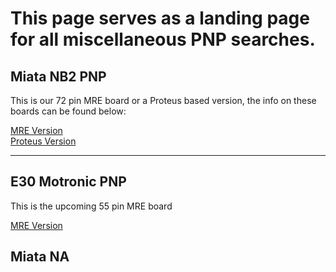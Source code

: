 # This page serves as a landing page for all miscellaneous PNP searches. 

## Miata NB2 PNP
This is our 72 pin MRE board or a Proteus based version, the info on these boards can be found below:

[MRE Version](MREAdapter72)  
[Proteus Version](ProteusAdapter72)

---

## E30 Motronic PNP 
This is the upcoming 55 pin MRE board 

[MRE Version](MREAdapter55)
 

 ## Miata NA 
